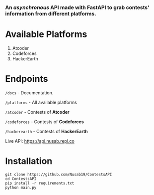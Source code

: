 
### An *asynchronous* API made with FastAPI to grab contests' information from different platforms.

# Available Platforms 
1. Atcoder 
2. Codeforces 
3. HackerEarth 



# Endpoints
`/docs` - Documentation.

`/platforms` - All available platforms

`/atcoder` - Contests of **Atcoder**

`/codeforces` - Contests of **Codeforces**

`/hackerearth` - Contests of **HackerEarth**


Live API: https://api.nusab.repl.co


# Installation
```
git clone https://github.com/Nusab19/ContestsAPI
cd ContestsAPI
pip install -r requirements.txt
python main.py
```